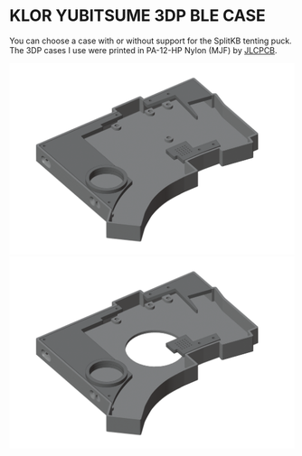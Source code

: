 # KLOR YUBITSUME 3DP BLE CASE

You can choose a case with or without support for the SplitKB tenting puck.\
The 3DP cases I use were printed in PA-12-HP Nylon (MJF) by [JLCPCB](https://jlcpcb.com/).

![yubitsume](/case/docs/images/yubitsume_3dp_ble.png)
![yubitsume puck](/case/docs/images/yubitsume_3dp_ble_puck.png)